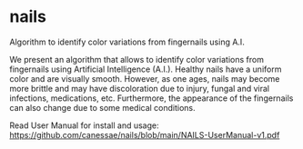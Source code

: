# nails
Algorithm to identify color variations from fingernails using A.I.

We present an algorithm that allows to identify color variations from fingernails using Artificial Intelligence (A.I.). Healthy nails have a uniform color and are visually smooth. However, as one ages, nails may become more brittle and may have discoloration due to injury, fungal and viral infections, medications, etc. Furthermore, the appearance of the fingernails can also change due to some medical conditions. 

Read User Manual for install and usage: https://github.com/canessae/nails/blob/main/NAILS-UserManual-v1.pdf
